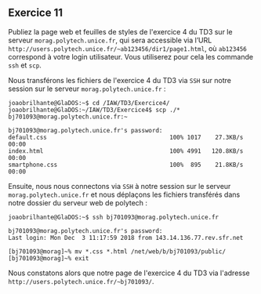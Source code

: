 ## Exercice 11

Publiez la page web et feuilles de styles de l'exercice 4 du TD3 sur le serveur
`morag.polytech.unice.fr`, qui sera accessible via l’URL
`http://users.polytech.unice.fr/~ab123456/dir1/page1.html`, où `ab123456` correspond
à votre login utilisateur. Vous utiliserez pour cela les commande `ssh` et `scp`.

Nous transférons les fichiers de l'exercice 4 du TD3 via `SSH` sur notre session
sur le serveur `morag.polytech.unice.fr` :

	joaobrilhante@GlaDOS:~$ cd /IAW/TD3/Exercice4/
	joaobrilhante@GlaDOS:~/IAW/TD3/Exercice4$ scp ./* bj701093@morag.polytech.unice.fr:~

	bj701093@morag.polytech.unice.fr's password:
	default.css                                   100% 1017    27.3KB/s   00:00    
	index.html                                    100% 4991   120.8KB/s   00:00    
	smartphone.css                                100%  895    21.8KB/s   00:00

Ensuite, nous nous connectons via `SSH` à notre session sur le serveur
`morag.polytech.unice.fr` et nous déplaçons les fichiers transférés dans notre
dossier du serveur web de polytech :

	joaobrilhante@GlaDOS:~$ ssh bj701093@morag.polytech.unice.fr

	bj701093@morag.polytech.unice.fr's password:
	Last login: Mon Dec  3 11:17:59 2018 from 143.14.136.77.rev.sfr.net

	[bj701093@morag]~% mv *.css *.html /net/web/b/bj701093/public/
	[bj701093@morag]~% exit

Nous constatons alors que notre page de l'exercice 4 du TD3 via l'adresse
`http://users.polytech.unice.fr/~bj701093/`.
